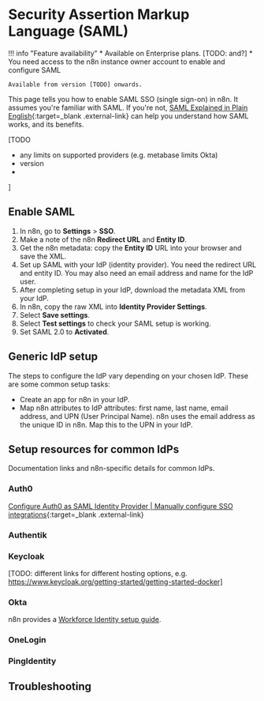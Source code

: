 # Security Assertion Markup Language (SAML)

!!! info "Feature availability"
	* Available on Enterprise plans. [TODO: and?]
	* You need access to the n8n instance owner account to enable and configure SAML

	Available from version [TODO] onwards.

This page tells you how to enable SAML SSO (single sign-on) in n8n. It assumes you're familiar with SAML. If you're not, [SAML Explained in Plain English](https://www.onelogin.com/learn/saml){:target=_blank .external-link} can help you understand how SAML works, and its benefits.

[TODO

- any limits on supported providers (e.g. metabase limits Okta)
- version
- 
]

## Enable SAML


1. In n8n, go to **Settings** > **SSO**.
1. Make a note of the n8n **Redirect URL** and **Entity ID**.
1. Get the n8n metadata: copy the **Entity ID** URL into your browser and save the XML.
1. Set up SAML with your IdP (identity provider). You need the redirect URL and entity ID. You may also need an email address and name for the IdP user.
1. After completing setup in your IdP, download the metadata XML from your IdP.
1. In n8n, copy the raw XML into **Identity Provider Settings**.
1. Select **Save settings**.
1. Select **Test settings** to check your SAML setup is working.
1. Set SAML 2.0 to **Activated**.


## Generic IdP setup

The steps to configure the IdP vary depending on your chosen IdP. These are some common setup tasks:

* Create an app for n8n in your IdP.
* Map n8n attributes to IdP attributes: first name, last name, email address, and UPN (User Principal Name). n8n uses the email address as the unique ID in n8n. Map this to the UPN in your IdP.

## Setup resources for common IdPs

Documentation links and n8n-specific details for common IdPs.

### Auth0

[Configure Auth0 as SAML Identity Provider | Manually configure SSO integrations](https://auth0.com/docs/authenticate/protocols/saml/saml-sso-integrations/configure-auth0-saml-identity-provider#manually-configure-sso-integrations){:target=_blank .external-link}


### Authentik

### Keycloak

[TODO: different links for different hosting options, e.g. https://www.keycloak.org/getting-started/getting-started-docker]

### Okta

n8n provides a [Workforce Identity setup guide](/user-management/saml/okta/).

### OneLogin

### PingIdentity

## Troubleshooting

